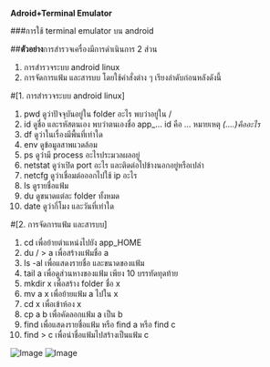 **Adroid+Terminal Emulator**

###การใช้ terminal emulator บน android 

##**ตัวอย่าง**การสำรวจเครื่องมีการดำเนินการ 2 ส่วน
1. การสำรวจระบบ android linux
2. การจัดการแฟ้ม และสารบบ 
โดยใช้คำสั่งต่าง ๆ เรียงลำดับก่อนหลังดังนี้

#[1. การสำรวจระบบ android linux]
1. pwd ดูว่าปัจจุบันอยู่ใน folder อะไร พบว่าอยู่ใน /
2. id ดูชื่อ และรหัสตนเอง พบว่าตนเองชื่อ app_... id คือ ... หมายเหตุ *(....)คืออะไร*
3. df ดูว่าในเรื่องมีพื้นที่เท่าใด
4. env ดูข้อมูลสาพแวดล้อม
5. ps ดูว่ามี process อะไรประมวลผลอยู่
6. netstat ดูว่าเปิด port อะไร และติดต่อไปข้างนอกอยู่หรือเปล่า
7. netcfg ดูว่าเชื่อมต่อออกไปใช้ ip อะไร
8. ls ดูรายชื่อแฟ้ม
9. du ดูขนาดแต่ละ folder ทั้งหมด
10. date ดูว่ากี่โมง และวันที่เท่าใด

#[2. การจัดการแฟ้ม และสารบบ]
1. cd เพื่อย้ายตำแหน่งไปยัง app_HOME
2. du / > a เพื่อสร้างแฟ้มชื่อ a
3. ls -al เพื่อแสดงรายชื่อ และขนาดของแฟ้ม
4. tail a เพื่อดูส่วนหางของแฟ้ม เพียง 10 บรรทัดทุดท้าย
5. mkdir x เพื่อสร้าง folder ชื่อ x
6. mv a x เพื่อย้ายแฟ้ม a ไปใน x
7. cd x เพื่อเข้าห้อง x
8. cp a b เพื่อคัดลอกแฟ้ม a เป็น b
9. find เพื่อแสดงรายชื่อแฟ้ม หรือ find a หรือ find c
10. find > c เพื่อนำชื่อแฟ้มไปสร้างเป็นแฟ้ม c

![Image](http://kawintharawiw.github.io/Android-Terminal-Emulator/66.jpg)
![Image](http://kawintharawiw.github.io/Android-Terminal-Emulator/88.jpg)

